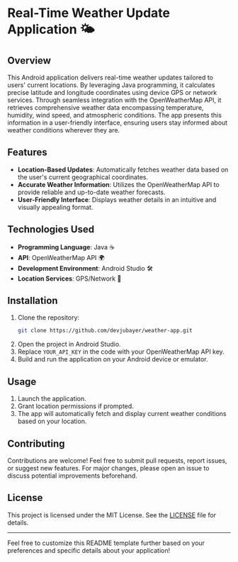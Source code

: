 # Real-Time Weather Update Application 🌤️

## Overview
This Android application delivers real-time weather updates tailored to users' current locations. By leveraging Java programming, it calculates precise latitude and longitude coordinates using device GPS or network services. Through seamless integration with the OpenWeatherMap API, it retrieves comprehensive weather data encompassing temperature, humidity, wind speed, and atmospheric conditions. The app presents this information in a user-friendly interface, ensuring users stay informed about weather conditions wherever they are.

## Features
- **Location-Based Updates**: Automatically fetches weather data based on the user's current geographical coordinates.
- **Accurate Weather Information**: Utilizes the OpenWeatherMap API to provide reliable and up-to-date weather forecasts.
- **User-Friendly Interface**: Displays weather details in an intuitive and visually appealing format.

## Technologies Used
- **Programming Language**: Java ☕
- **API**: OpenWeatherMap API 🌍
- **Development Environment**: Android Studio 🛠️
- **Location Services**: GPS/Network 📍

## Installation
1. Clone the repository:
   ```bash
   git clone https://github.com/devjubayer/weather-app.git
   ```
2. Open the project in Android Studio.
3. Replace `YOUR_API_KEY` in the code with your OpenWeatherMap API key.
4. Build and run the application on your Android device or emulator.

## Usage
1. Launch the application.
2. Grant location permissions if prompted.
3. The app will automatically fetch and display current weather conditions based on your location.

## Contributing
Contributions are welcome! Feel free to submit pull requests, report issues, or suggest new features. For major changes, please open an issue to discuss potential improvements beforehand.

## License
This project is licensed under the MIT License. See the [LICENSE](./LICENSE) file for details.

---

Feel free to customize this README template further based on your preferences and specific details about your application!
